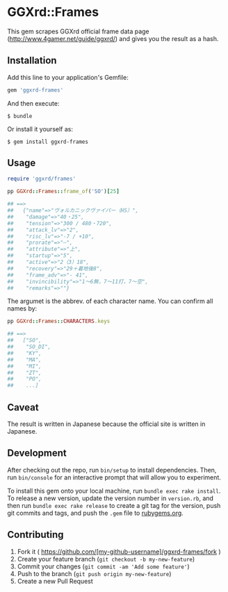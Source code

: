# GGXrd::Frames

This gem scrapes GGXrd official frame data page (http://www.4gamer.net/guide/ggxrd/) and gives you the result as a hash.

## Installation

Add this line to your application's Gemfile:

```ruby
gem 'ggxrd-frames'
```

And then execute:

    $ bundle

Or install it yourself as:

    $ gem install ggxrd-frames

## Usage

```ruby
require 'ggxrd/frames'

pp GGXrd::Frames::frame_of('SO')[25]

## ==>
##   {"name"=>"ヴォルカニックヴァイパー（HS）",
##    "damage"=>"40・25",
##    "tension"=>"300 / 480・720",
##    "attack_lv"=>"2",
##    "risc_lv"=>"-7 / +10",
##    "prorate"=>"―",
##    "attribute"=>"上",
##    "startup"=>"5",
##    "active"=>"2（3）18",
##    "recovery"=>"29＋着地後8",
##    "frame_adv"=>"- 41",
##    "invincibility"=>"1〜6無，7〜11打，7〜空",
##    "remarks"=>""}
```

The argumet is the abbrev. of each character name. You can confirm all names by:

```ruby
pp GGXrd::Frames::CHARACTERS.keys

## ==> 
##   ["SO",
##    "SO_DI",
##    "KY",
##    "MA",
##    "MI",
##    "ZT",
##    "PO",
##    ...]
```

## Caveat

The result is written in Japanese because the official site is written in Japanese.

## Development

After checking out the repo, run `bin/setup` to install dependencies. Then, run `bin/console` for an interactive prompt that will allow you to experiment.

To install this gem onto your local machine, run `bundle exec rake install`. To release a new version, update the version number in `version.rb`, and then run `bundle exec rake release` to create a git tag for the version, push git commits and tags, and push the `.gem` file to [rubygems.org](https://rubygems.org).

## Contributing

1. Fork it ( https://github.com/[my-github-username]/ggxrd-frames/fork )
2. Create your feature branch (`git checkout -b my-new-feature`)
3. Commit your changes (`git commit -am 'Add some feature'`)
4. Push to the branch (`git push origin my-new-feature`)
5. Create a new Pull Request
